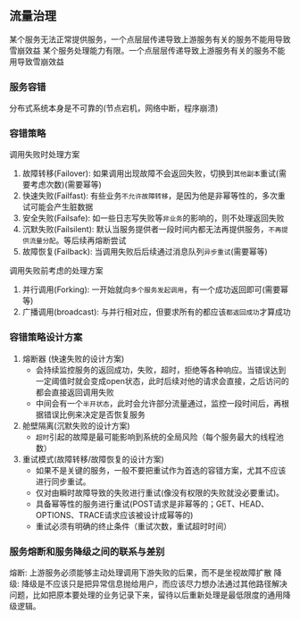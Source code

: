 ## 流量治理
某个服务无法正常提供服务，一个点层层传递导致上游服务有关的服务不能用导致雪崩效益
某个服务处理能力有限。一个点层层传递导致上游服务有关的服务不能用导致雪崩效益

### 服务容错
分布式系统本身是不可靠的(节点宕机，网络中断，程序崩溃)

### 容错策略
调用失败时处理方案
1. 故障转移(Failover): 如果调用出现故障不会返回失败，切换到`其他副本`重试(需要考虑次数)(需要幂等)
2. 快速失败(Failfast): 有些业务`不允许故障转移`，是因为他是非幂等性的，多次重试可能会产生脏数据
3. 安全失败(Failsafe): 如一些日志写失败等`非业务`的影响的，则不处理返回失败
4. 沉默失败(Failsilent): 默认当服务提供者一段时间内都无法再提供服务，`不再提供流量分配`。等后续再熔断尝试
5. 故障恢复(Failback): 当调用失败后后续通过消息队列`异步重试`(需要幂等)

调用失败前考虑的处理方案
1. 并行调用(Forking): 一开始就向`多个服务发起调用`，有一个成功返回即可(需要幂等)
2. 广播调用(broadcast): 与并行相对应，但要求所有的都应该`都返回成功`才算成功


### 容错策略设计方案
1. 熔断器 (快速失败的设计方案)
   * 会持续监控服务的返回成功，失败，超时，拒绝等各种响应。当错误达到一定阈值时就会变成open状态，此时后续对他的请求会直接，之后访问的都会直接返回调用失败
   * 中间会有一个`半开状态`，此时会允许部分流量通过，监控一段时间后，再根据错误比例来决定是否恢复服务
2. 舱壁隔离(沉默失败的设计方案)
   * `超时`引起的故障是最可能影响到系统的全局风险（每个服务最大的线程池数）
3. 重试模式(故障转移/故障恢复的设计方案)
   * 如果不是关键的服务，一般不要把重试作为首选的容错方案，尤其不应该进行同步重试。
   * 仅对由瞬时故障导致的失败进行重试(像没有权限的失败就没必要重试)。
   * 具备幂等性的服务进行重试(POST请求是非幂等的；GET、HEAD、OPTIONS、TRACE请求应该被设计成幂等的)
   * 重试必须有明确的终止条件（重试次数，重试超时时间）

### 服务熔断和服务降级之间的联系与差别
熔断: 上游服务必须能够主动处理调用下游失败的后果，而不是坐视故障扩散
降级: 降级是不应该只是把异常信息抛给用户，而应该尽力想办法通过其他路径解决问题，比如把原本要处理的业务记录下来，留待以后重新处理是最低限度的通用降级逻辑。

